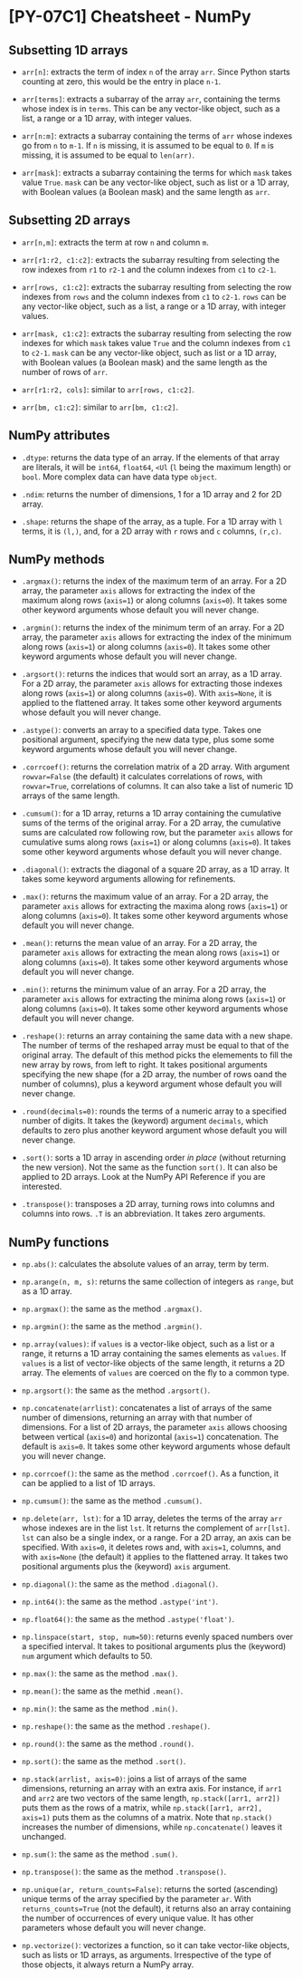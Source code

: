 # [PY-07C1] Cheatsheet - NumPy

## Subsetting 1D arrays

* `arr[n]`: extracts the term of index `n` of the array `arr`. Since Python starts counting at zero, this would be the entry in place `n-1`.

* `arr[terms]`: extracts a subarray of the array `arr`, containing the terms whose index is in `terms`. This can be any vector-like object, such as a list, a range or a 1D array, with integer values.

* `arr[n:m]`: extracts a subarray containing the terms of `arr` whose indexes go from `n` to `m-1`. If `n` is missing, it is assumed to be equal to `0`. If `m` is missing, it is assumed to be equal to `len(arr)`.

* `arr[mask]`: extracts a subarray containing the terms for which `mask` takes value `True`. `mask` can be any vector-like object, such as list or a 1D array, with Boolean values (a Boolean mask) and the same length as `arr`.

## Subsetting 2D arrays

* `arr[n,m]`: extracts the term at row `n` and column `m`.

* `arr[r1:r2, c1:c2]`: extracts the subarray resulting from selecting the row indexes from `r1` to `r2-1` and the column indexes from `c1` to `c2-1`.

* `arr[rows, c1:c2]`: extracts the subarray resulting from selecting the row indexes from `rows` and the column indexes from `c1` to `c2-1`. `rows` can be any vector-like object, such as a list, a range or a 1D array, with integer values.

* `arr[mask, c1:c2]`: extracts the subarray resulting from selecting the row indexes for which `mask` takes value `True` and the column indexes from `c1` to `c2-1`. `mask` can be any vector-like object, such as list or a 1D array, with Boolean values (a Boolean mask) and the same length as the number of rows of `arr`.

* `arr[r1:r2, cols]`: similar to `arr[rows, c1:c2]`.

* `arr[bm, c1:c2]`: similar to `arr[bm, c1:c2]`.

## NumPy attributes

* `.dtype`: returns the data type of an array. If the elements of that array are literals, it will be `int64`, `float64`, `<Ul` (`l` being the maximum length) or `bool`. More complex data can have data type `object`.

* `.ndim`: returns the number of dimensions, 1 for a 1D array and 2 for 2D array.

* `.shape`: returns the shape of the array, as a tuple. For a 1D array with `l` terms, it is `(l,)`, and, for a 2D array with `r` rows and `c` columns, `(r,c)`.

## NumPy methods 

* `.argmax()`: returns the index of the maximum term of an array. For a 2D array, the parameter `axis` allows for extracting the index of the maximum along rows (`axis=1`) or along columns (`axis=0`). It takes some other keyword arguments whose default you will never change.

* `.argmin()`: returns the index of the minimum term of an array. For a 2D array, the parameter `axis` allows for extracting the index of the minimum along rows (`axis=1`) or along columns (`axis=0`). It takes some other keyword arguments whose default you will never change.

* `.argsort()`: returns the indices that would sort an array, as a 1D array. For a 2D array, the parameter `axis` allows for extracting those indexes along rows (`axis=1`) or along columns (`axis=0`). With `axis=None`, it is applied to the flattened array. It takes some other keyword arguments whose default you will never change.

* `.astype()`: converts an array to a specified data type. Takes one positional argument, specifying the new data type, plus some some keyword arguments whose default you will never change. 

* `.corrcoef()`: returns the correlation matrix of a 2D array. With argument `rowvar=False` (the default) it calculates correlations of rows, with `rowvar=True`, correlations of columns. It can also take a list of numeric 1D arrays of the same length. 

* `.cumsum()`: for a 1D array, returns a 1D array containing the cumulative sums of the terms of the original array. For a 2D array, the cumulative sums are calculated row following row, but the parameter `axis` allows for cumulative sums along rows (`axis=1`) or along columns (`axis=0`). It takes some other keyword arguments whose default you will never change.

* `.diagonal()`: extracts the diagonal of a square 2D array, as a 1D array. It takes some keyword arguments allowing for refinements.

* `.max()`: returns the maximum value of an array. For a 2D array, the parameter `axis` allows for extracting the maxima along rows (`axis=1`) or along columns (`axis=0`). It takes some other keyword arguments whose default you will never change.

* `.mean()`: returns the mean value of an array. For a 2D array, the parameter `axis` allows for extracting the mean along rows (`axis=1`) or along columns (`axis=0`). It takes some other keyword arguments whose default you will never change.

* `.min()`: returns the minimum value of an array. For a 2D array, the parameter `axis` allows for extracting the minima along rows (`axis=1`) or along columns (`axis=0`). It takes some other keyword arguments whose default you will never change.

* `.reshape()`: returns an array containing the same data with a new shape. The number of terms of the reshaped array must be equal to that of the original array. The default of this method picks the elemements to fill the new array by rows, from left to right. It takes positional arguments specifying the new shape (for a 2D array, the number of rows oand the number of columns), plus a keyword argument whose default you will never change.

* `.round(decimals=0)`: rounds the terms of a numeric array to a specified number of digits. It takes the (keyword) argument `decimals`, which defaults to zero plus another keyword argument whose default you will never change.

* `.sort()`: sorts a 1D array in ascending order *in place* (without returning the new version). Not the same as the function `sort()`. It can also be applied to 2D arrays. Look at the NumPy API Reference if you are interested.

* `.transpose()`: transposes a 2D array, turning rows into columns and columns into rows. `.T` is an abbreviation. It takes zero arguments.

## NumPy functions

* `np.abs()`: calculates the absolute values of an array, term by term.

* `np.arange(n, m, s)`: returns the same collection of integers as `range`, but as a 1D array.

* `np.argmax()`: the same as the method `.argmax()`.

* `np.argmin()`: the same as the method `.argmin()`.

* `np.array(values)`: if `values` is a vector-like object, such as a list or a range, it returns a 1D array containing the sames elements as `values`. If `values` is a list of vector-like objects of the same length, it returns a 2D array. The elements of `values` are coerced on the fly to a common type.

* `np.argsort()`: the same as the method `.argsort()`.

* `np.concatenate(arrlist)`: concatenates a list of arrays of the same number of dimensions, returning an array with that number of dimensions. For a list of 2D arrays, the parameter `axis` allows choosing between vertical (`axis=0`) and horizontal (`axis=1`) concatenation. The default is `axis=0`. It takes some other keyword arguments whose default you will never change.

* `np.corrcoef()`: the same as the method `.corrcoef()`. As a function, it can be applied to a list of 1D arrays.

* `np.cumsum()`: the same as the method `.cumsum()`.

* `np.delete(arr, lst)`: for a 1D array, deletes the terms of the array `arr` whose indexes are in the list `lst`. It returns the complement of `arr[lst]`. `lst` can also be a single index, or a range. For a 2D array, an axis can be specified. With `axis=0`, it deletes rows and, with `axis=1`, columns, and with `axis=None` (the default) it applies to the flattened array.  It takes two positional arguments plus the (keyword) `axis` argument.

* `np.diagonal()`: the same as the method `.diagonal()`.

* `np.int64()`: the same as the method `.astype('int')`.

* `np.float64()`: the same as the method `.astype('float')`.

* `np.linspace(start, stop, num=50)`: returns evenly spaced numbers over a specified interval. It takes to positional arguments plus the (keyword) `num` argument which defaults to 50.

* `np.max()`: the same as the method `.max()`.

* `np.mean()`: the same as the methid `.mean()`.

* `np.min()`: the same as the method `.min()`.

* `np.reshape()`: the same as the method `.reshape()`.

* `np.round()`: the same as the method `.round()`.

* `np.sort()`: the same as the method `.sort()`.

* `np.stack(arrlist, axis=0)`: joins a list of arrays of the same dimensions, returning an array with an extra axis. For instance, if `arr1` and `arr2` are two vectors of the same length, `np.stack([arr1, arr2])` puts them as the rows of a matrix, while `np.stack([arr1, arr2], axis=1)` puts them as the columns of a matrix. Note that `np.stack()` increases the number of dimensions, while `np.concatenate()` leaves it unchanged.

* `np.sum()`: the same as the method `.sum()`.

* `np.transpose()`: the same as the method `.transpose()`. 

* `np.unique(ar, return_counts=False)`: returns the sorted (ascending) unique terms of the array specified by the parameter `ar`. With `returns_counts=True` (not the default), it returns also an array containing the number of occurrences of every unique value. It has other parameters whose default you will never change. 

* `np.vectorize()`: vectorizes a function, so it can take vector-like objects, such as lists or 1D arrays, as arguments. Irrespective of the type of those objects, it always return a NumPy array.
